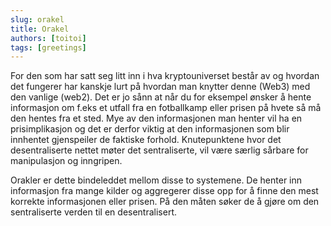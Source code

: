 ```yaml
---
slug: orakel
title: Orakel
authors: [toitoi]
tags: [greetings]
---
```


For den som har satt seg litt inn i hva kryptouniverset består av og hvordan det fungerer har kanskje lurt på hvordan man knytter denne (Web3) med den vanlige (web2). Det er jo sånn at når du for eksempel ønsker å hente informasjon om f.eks et utfall fra en fotballkamp eller prisen på hvete så må den hentes fra et sted. Mye av den informasjonen man henter vil ha en prisimplikasjon og det er derfor viktig at den informasjonen som blir innhentet gjenspeiler de faktiske forhold. Knutepunktene hvor det desentraliserte nettet møter det sentraliserte, vil være særlig sårbare for manipulasjon og inngripen. 

Orakler er dette bindeleddet mellom disse to systemene. De henter inn informasjon fra mange kilder og aggregerer disse opp for å finne den mest korrekte informasjonen eller prisen. På den måten søker de å gjøre om den sentraliserte verden til en desentralisert.

